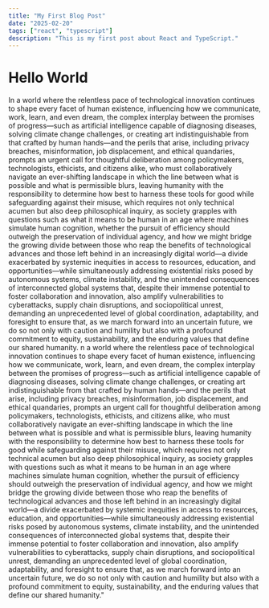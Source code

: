 ```yaml
---
title: "My First Blog Post"
date: "2025-02-20"
tags: ["react", "typescript"]
description: "This is my first post about React and TypeScript."
---
```


# Hello World

In a world where the relentless pace of technological innovation continues to shape every facet of human existence, influencing how we communicate, work, learn, and even dream, the complex interplay between the promises of progress—such as artificial intelligence capable of diagnosing diseases, solving climate change challenges, or creating art indistinguishable from that crafted by human hands—and the perils that arise, including privacy breaches, misinformation, job displacement, and ethical quandaries, prompts an urgent call for thoughtful deliberation among policymakers, technologists, ethicists, and citizens alike, who must collaboratively navigate an ever-shifting landscape in which the line between what is possible and what is permissible blurs, leaving humanity with the responsibility to determine how best to harness these tools for good while safeguarding against their misuse, which requires not only technical acumen but also deep philosophical inquiry, as society grapples with questions such as what it means to be human in an age where machines simulate human cognition, whether the pursuit of efficiency should outweigh the preservation of individual agency, and how we might bridge the growing divide between those who reap the benefits of technological advances and those left behind in an increasingly digital world—a divide exacerbated by systemic inequities in access to resources, education, and opportunities—while simultaneously addressing existential risks posed by autonomous systems, climate instability, and the unintended consequences of interconnected global systems that, despite their immense potential to foster collaboration and innovation, also amplify vulnerabilities to cyberattacks, supply chain disruptions, and sociopolitical unrest, demanding an unprecedented level of global coordination, adaptability, and foresight to ensure that, as we march forward into an uncertain future, we do so not only with caution and humility but also with a profound commitment to equity, sustainability, and the enduring values that define our shared humanity. n a world where the relentless pace of technological innovation continues to shape every facet of human existence, influencing how we communicate, work, learn, and even dream, the complex interplay between the promises of progress—such as artificial intelligence capable of diagnosing diseases, solving climate change challenges, or creating art indistinguishable from that crafted by human hands—and the perils that arise, including privacy breaches, misinformation, job displacement, and ethical quandaries, prompts an urgent call for thoughtful deliberation among policymakers, technologists, ethicists, and citizens alike, who must collaboratively navigate an ever-shifting landscape in which the line between what is possible and what is permissible blurs, leaving humanity with the responsibility to determine how best to harness these tools for good while safeguarding against their misuse, which requires not only technical acumen but also deep philosophical inquiry, as society grapples with questions such as what it means to be human in an age where machines simulate human cognition, whether the pursuit of efficiency should outweigh the preservation of individual agency, and how we might bridge the growing divide between those who reap the benefits of technological advances and those left behind in an increasingly digital world—a divide exacerbated by systemic inequities in access to resources, education, and opportunities—while simultaneously addressing existential risks posed by autonomous systems, climate instability, and the unintended consequences of interconnected global systems that, despite their immense potential to foster collaboration and innovation, also amplify vulnerabilities to cyberattacks, supply chain disruptions, and sociopolitical unrest, demanding an unprecedented level of global coordination, adaptability, and foresight to ensure that, as we march forward into an uncertain future, we do so not only with caution and humility but also with a profound commitment to equity, sustainability, and the enduring values that define our shared humanity."
